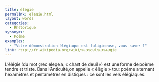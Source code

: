 ```yaml
---
title: élégie
permalink: elegie.html
layout: words
categories:
  - Rhétorique
synonyms:
  - Poème
examples:
  - "Votre démonstration élégiaque est fuligineuse, vous savez ?"
link: http://fr.wikipedia.org/wiki/%C3%89l%C3%A9gie
---
```


L’élégie (du mot grec elegeia, « chant de deuil ») est une forme de poème tendre et triste. Dans l’Antiquité,on appelle « élégie » tout poème alternant hexamètres et pentamètres en distiques : ce sont les vers élégiaques.


